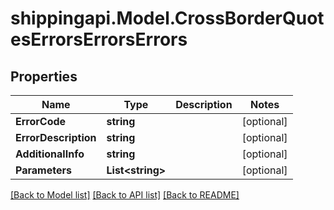 
# shippingapi.Model.CrossBorderQuotesErrorsErrorsErrors

## Properties

Name | Type | Description | Notes
------------ | ------------- | ------------- | -------------
**ErrorCode** | **string** |  | [optional] 
**ErrorDescription** | **string** |  | [optional] 
**AdditionalInfo** | **string** |  | [optional] 
**Parameters** | **List&lt;string&gt;** |  | [optional] 

[[Back to Model list]](../README.md#documentation-for-models)
[[Back to API list]](../README.md#documentation-for-api-endpoints)
[[Back to README]](../README.md)

